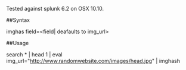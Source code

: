Tested against splunk 6.2 on OSX 10.10.

##Syntax

imghas field=<field| deafaults to img_url>

##Usage

search * | head 1 | eval img_url="http://www.randomwebsite.com/images/head.jpg" | imghash
